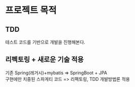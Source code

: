 # 프로젝트 목적
## TDD
테스트 코드를 기반으로 개발을 진행해본다.
## 리펙토링 + 새로운 기술 적용
기존 Spring(레거시)+mybatis  =>  SpringBoot + JPA <br>
구현에만 치중된 스파게티 코드 => 리펙토링, TDD 개발방법론 적용

